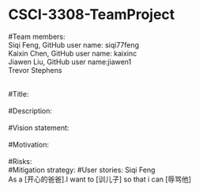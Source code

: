 # CSCI-3308-TeamProject

#Team members:<br>
Siqi Feng, GitHub user name: siqi77feng<br>
Kaixin Chen, GitHub user name: kaixinc<br>
Jiawen Liu, GitHub user name:jiawen1 <br>
Trevor Stephens<br><br>

#Title:<br><br>
#Description:<br><br>
#Vision statement:<br><br>
#Motivation:<br><br>
#Risks:<br>
#Mitigation strategy:
#User stories:
Siqi Feng<br>
As a [开心的爸爸].I want to [训儿子] so that i can [辱骂他]<br><br>

